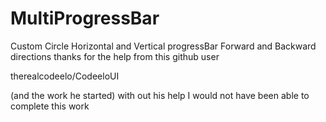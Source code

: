 # MultiProgressBar
Custom Circle Horizontal and Vertical progressBar Forward and Backward directions
thanks for the help from this github user 

therealcodeelo/CodeeloUI

(and the work he started) with out his help I would not have been able to complete this work
